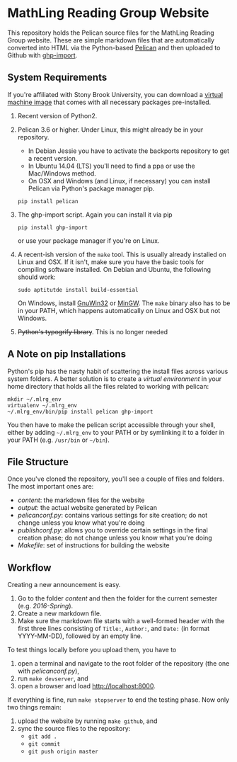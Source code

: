 MathLing Reading Group Website
==============================

This repository holds the Pelican source files for the MathLing Reading Group website.
These are simple markdown files that are automatically converted into HTML via the Python-based [Pelican](http://docs.getpelican.com/) and then uploaded to Github with [ghp-import](https://github.com/davisp/ghp-import).


System Requirements
-------------------

If you're affiliated with Stony Brook University, you can download a [virtual machine image](https://drive.google.com/a/stonybrook.edu/file/d/0B09645QdWLiYUldGSGl5Tmx0Vm8/view?usp=sharing) that comes with all necessary packages pre-installed.

1.  Recent version of Python2.

1.  Pelican 3.6 or higher.
    Under Linux, this might already be in your repository.
    
    - In Debian Jessie you have to activate the backports repository to get a recent version.
    - In Ubuntu 14.04 (LTS) you'll need to find a ppa or use the Mac/Windows method.
    - On OSX and Windows (and Linux, if necessary) you can install Pelican via Python's package manager pip.

    ~~~~~
    pip install pelican
    ~~~~~

1.  The ghp-import script.
    Again you can install it via pip

    ~~~~~
    pip install ghp-import
    ~~~~~

    or use your package manager if you're on Linux.

1.  A recent-ish version of the `make` tool.
    This is usually already installed on Linux and OSX.
    If it isn't, make sure you have the basic tools for compiling software installed.
    On Debian and Ubuntu, the following should work:

    ~~~~
    sudo aptitutde install build-essential
    ~~~~

    On Windows, install [GnuWin32](http://gnuwin32.sourceforge.net/packages/make.htm) or [MinGW](http://www.mingw.org/).
    The `make` binary also has to be in your PATH, which happens automatically on Linux and OSX but not Windows.


1.  ~~Python's typogrify library~~.
    This is no longer needed


A Note on pip Installations
------------------------------

Python's pip has the nasty habit of scattering the install files across various system folders.
A better solution is to create a *virtual environment* in your home directory that holds all the files related to working with pelican:

~~~~~
mkdir ~/.mlrg_env
virtualenv ~/.mlrg_env
~/.mlrg_env/bin/pip install pelican ghp-import
~~~~~

You then have to make the pelican script accessible through your shell, either by adding `~/.mlrg_env` to your PATH or by symlinking it to a folder in your PATH (e.g. `/usr/bin` or `~/bin`).


File Structure
--------------

Once you've cloned the repository, you'll see a couple of files and folders.
The most important ones are:

- *content*: the markdown files for the website
- *output*: the actual website generated by Pelican
- *pelicanconf.py*: contains various settings for site creation; do not change unless you know what you're doing
- *publishconf.py*: allows you to override certain settings in the final creation phase; do not change unless you know what you're doing
- *Makefile*: set of instructions for building the website


Workflow
--------

Creating a new announcement is easy.

1.  Go to the folder *content* and then the folder for the current semester (e.g. *2016-Spring*).
1.  Create a new markdown file.
1.  Make sure the markdown file starts with a well-formed header with the first three lines consisting of `Title:`, `Author:`, and `Date:` (in format YYYY-MM-DD), followed by an empty line.

To test things locally before you upload them, you have to

1.  open a terminal and navigate to the root folder of the repository (the one with *pelicanconf.py*),
1.  run `make devserver`, and
1.  open a browser and load [http://localhost:8000](http://localhost:8000).

If everything is fine, run `make stopserver` to end the testing phase.
Now only two things remain:

1.  upload the website by running `make github`, and
1.  sync the source files to the repository:
    - `git add .`
    - `git commit`
    - `git push origin master`
